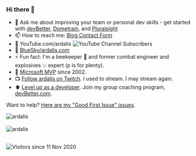 ### Hi there 👋

- 💬 Ask me about improving your team or personal dev skills - get started with [devBetter](https://devBetter.com), [Dometrain](https://dometrain.com/author/steve-ardalis-smith/?ref=steve-ardalis-smith&coupon_code=ARDALIS), and [Pluralsight](https://www.pluralsight.com/authors/steve-smith)
- 📫 How to reach me: [Blog Contact Form](https://ardalis.com/contact)
- 🎥 YouTube.com/ardalis ![YouTube Channel Subscribers](https://img.shields.io/youtube/channel/subscribers/UCkvBKVrZ_RepwX7UgfnFIUA)
- 🦋 [BlueSky/ardalis.com](https://bsky.app/profile/ardalis.com)
- ⚡ Fun fact: I'm a beekeeper 🐝 and former combat engineer and explosives 💥 expert (p is for plenty).
- 🥇 [Microsoft MVP](https://mvp.microsoft.com/en-us/PublicProfile/7716?fullName=Steven%20A.%20Smith) since 2002.
- 📺 [Follow ardalis on Twitch](https://twitch.tv/ardalis). I used to stream. I may stream again.
- ⬆️ [Level up as a developer](https://devbetter.com). Join my group coaching program, [devBetter.com](https://devbetter.com).

Want to help? [Here are my "Good First Issue" issues](https://github.com/search?q=is%3Aopen+author%3Aardalis+label%3A%22good+first+issue%22).

<div>
  <img align="center" src="https://github-readme-stats.vercel.app/api?username=ardalis&show_icons=true&theme=dark" alt="ardalis" />
<div/>
<br />
  
<div>
  <img align="center" src="https://github-readme-stats.vercel.app/api/top-langs/?username=ardalis&layout=compact&hide=html&theme=dark" alt="ardalis" />
<div/>
<br />

![Visitors since 11 Nov 2020](http://estruyf-github.azurewebsites.net/api/VisitorHit?user=ardalis&repo=ardalis&countColor=%237B1E7A)
